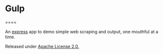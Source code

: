 Gulp
====
====

An [express](https://github.com/visionmedia/express) app to demo simple web scraping and output, one mouthful at a time.

Released under [Apache License 2.0.](http://www.apache.org/licenses/LICENSE-2.0)
